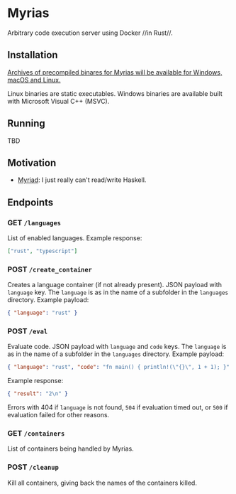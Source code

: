 # Myrias

Arbitrary code execution server using Docker //in Rust//.

## Installation
[Archives of precompiled binares for Myrias will be available for Windows, macOS and Linux.](https://github.com/iCrawl/myrias/releases)

Linux binaries are static executables. Windows binaries are available built with Microsoft Visual C++ (MSVC).

## Running

TBD

## Motivation
- [Myriad](https://github.com/1Computer1/myriad): I just really can't read/write Haskell.

## Endpoints

### **GET** `/languages`
List of enabled languages.
Example response:

```json
["rust", "typescript"]
```

### **POST** `/create_container`
Creates a language container (if not already present).
JSON payload with `language` key.
The `language` is as in the name of a subfolder in the `languages` directory.
Example payload:

```json
{ "language": "rust" }
```

### **POST** `/eval`
Evaluate code.
JSON payload with `language` and `code` keys.
The `language` is as in the name of a subfolder in the `languages` directory.
Example payload:

```json
{ "language": "rust", "code": "fn main() { println!(\"{}\", 1 + 1); }" }
```

Example response:
```json
{ "result": "2\n" }
```

Errors with 404 if `language` is not found, `504` if evaluation timed out, or `500` if evaluation failed for other reasons.

### **GET** `/containers`
List of containers being handled by Myrias.

### **POST** `/cleanup`
Kill all containers, giving back the names of the containers killed.
